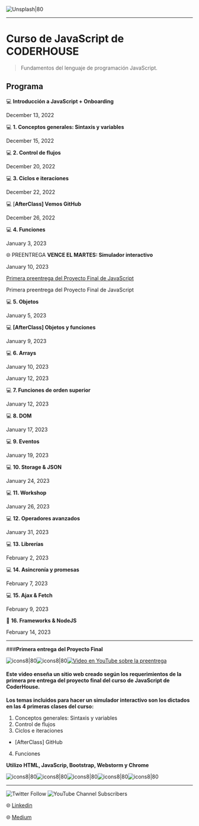 ![Unsplash|80](https://images.unsplash.com/photo-1543966888-7c1dc482a810?ixlib=rb-4.0.3&ixid=MnwxMjA3fDB8MHxwaG90by1wYWdlfHx8fGVufDB8fHx8&auto=format&fit=crop&w=1206&q=80)

---

Curso de JavaScript de CODERHOUSE
=================================

> Fundamentos del lenguaje de programación JavaScript.
> <br>

## ****Programa****

💻 **Introducción a JavaScript + Onboarding**

December 13, 2022  

💻 **1. Conceptos generales: Sintaxis y variables**

December 15, 2022  

💻 **2. Control de flujos**

December 20, 2022  

💻 **3. Ciclos e iteraciones**

December 22, 2022  

💻 [**AfterClass] Vemos GitHub**

December 26, 2022  

💻 **4. Funciones**

January 3, 2023  

🌐 PREENTREGA **VENCE EL MARTES: Simulador interactivo**

January 10, 2023  

[Primera preentrega del Proyecto Final de JavaScript](https://camo.githubusercontent.com/4944ec286adc2d1c39fb202899f7a508adffe0b8a1c43f80c6ef3dbf0494f6a7/68747470733a2f2f7265732e636c6f7564696e6172792e636f6d2f6d6172636f6d6f6e74616c62616e6f2f696d6167652f75706c6f61642f76313637333332383531312f766964656f5f746f5f6d61726b646f776e2f696d616765732f796f75747562652d2d377439614168736b4651672d63303562353861633665623463343730303833316232623330373063643430332e6a7067)

Primera preentrega del Proyecto Final de JavaScript

💻 **5. Objetos**

January 5, 2023  

💻 **[AfterClass] Objetos y funciones**

January 9, 2023  

💻 **6. Arrays**

January 10, 2023  

January 12, 2023  

💻 **7. Funciones de orden superior**

January 12, 2023  

💻 **8. DOM**

January 17, 2023  

💻 **9. Eventos**

January 19, 2023  

💻 **10. Storage & JSON**

January 24, 2023  

💻 **11. Workshop**

January 26, 2023  

💻 **12. Operadores avanzados**

January 31, 2023  

💻 **13. Librerías**

February 2, 2023  

💻 **14. Asincronía y promesas**

February 7, 2023  

💻 **15. Ajax & Fetch**

February 9, 2023  

🚀 **16. Frameworks & NodeJS**

February 14, 2023


______________________________________________
###**Primera entrega del Proyecto Final**


![icons8|80](https://img.icons8.com/nolan/2x/chevron-right.png)![icons8|80](https://img.icons8.com/nolan/2x/chevron-right.png)[![Video en YouTube sobre la preentrega](https://cdn-icons-png.flaticon.com/128/3670/3670147.png)](https://youtu.be/7t9aAhskFQg)

#### **Este video enseña un sitio web creado según los requerimientos de la primera pre entrega del proyecto final del curso de JavaScript de CoderHouse.**

**Los temas incluidos para hacer un simulador interactivo son los dictados en las 4 primeras clases del curso:**

1. Conceptos generales: Sintaxis y variables
2. Control de flujos
3. Ciclos e iteraciones
- [AfterClass] GitHub
4. Funciones

**Utilizo HTML, JavaScrip, Bootstrap, Webstorm y Chrome**

![icons8|80](https://img.icons8.com/color/2x/html-5.png)![icons8|80](https://img.icons8.com/color/2x/javascript.png)![icons8|80](https://img.icons8.com/color/2x/bootstrap.png)![icons8|80](https://img.icons8.com/color/2x/webstorm.png)![icons8|80](https://img.icons8.com/color/2x/chrome--v3.png)


______________________________________________
![Twitter Follow](https://img.shields.io/twitter/follow/Carorper?style=social)
![YouTube Channel Subscribers](https://img.shields.io/youtube/channel/subscribers/UCdr0lQnh5usjjYgTIddu_bw?style=social)

🌐 [Linkedin](https://www.linkedin.com/in/carolinarpereira/) 

🌐 [Medium](https://medium.com/@carolina.r.pereira)
